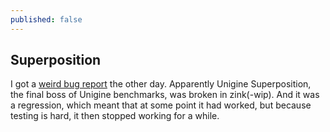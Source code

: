 ```yaml
---
published: false
---
```

## Superposition

I got a [weird bug report](https://gitlab.freedesktop.org/zmike/mesa/-/issues/71) the other day. Apparently Unigine Superposition, the final boss of Unigine benchmarks, was broken in zink(-wip). And it was a regression, which meant that at some point it had worked, but because testing is hard, it then stopped working for a while.